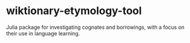 # wiktionary-etymology-tool

Julia package for investigating cognates and borrowings, with a focus on their use in language learning.
